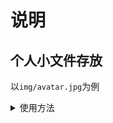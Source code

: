 # 说明
## 个人小文件存放
以`img/avatar.jpg`为例  
<details>
<summary>使用方法</summary>
  
1. github
- 国内
  ```
  https://cdn.jsdelivr.net/gh/wsj0051/files/pics@main/img/avatar.jpg  
  ```
- 香港
  ```
    https://raw.fastgit.org/wsj0051/files/pics/main/img/avatar.jpg
  ```
- 韩国
  ```
  https://ghproxy.com/https://raw.githubusercontent.com/wsj0051/files/pics/main/img/avatar.jpg
  ```
2. gitee
[avatar](https://gitee.com/wsj0051/files/raw/main/pics/img/avatar.jpg)
</details>
